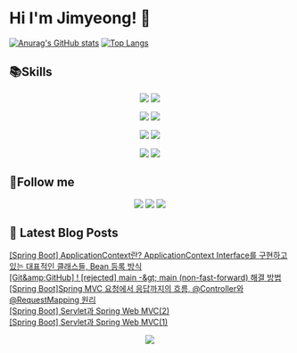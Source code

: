 # Hi I'm Jimyeong! 👋


[![Anurag's GitHub stats](https://github-readme-stats.vercel.app/api?username=wlaud2000)](https://github.com/anuraghazra/github-readme-stats)
[![Top Langs](https://github-readme-stats.vercel.app/api/top-langs/?username=wlaud2000&layout=compact&hide=r,jupyter%20notebook,c%23&exclude_repo=roharui.github.io)](https://github.com/anuraghazra/github-readme-stats)


## 📚Skills
<!-- https://github.com/Envoy-VC/awesome-badges -->
<p align="center">
    <img src="https://img.shields.io/badge/Java-F09820?style=flat-square&logo=coffeescript&logoColor=white"/>
    <img src="https://img.shields.io/badge/C-00599C?style=flat-square&logo=c&logoColor=white"/></a>
</p>
<p align="center">
    <img src="https://img.shields.io/badge/Spring boot-6DB33F?style=flat-square&logo=springboot&logoColor=white"/></a>
    <img src="https://img.shields.io/badge/Spring-6DB33F?style=flat-square&logo=spring&logoColor=white"/></a> 
</p>
<p align="center">
    <img src="https://img.shields.io/badge/MariaDB-003545?style=flat-square&logo=mariadb&logoColor=white"/></a>
    <img src="https://img.shields.io/badge/MySQL-4479A1?style=flat-square&logo=mysql&logoColor=white"/></a>
</p>
<p align="center">
    <img src="https://img.shields.io/badge/git-F05032?style=flat-square&logo=git&logoColor=white"/></a>
    <img src="https://img.shields.io/badge/github-181717?style=flat-square&logo=github&logoColor=white"/>
</p>


## 🌈Follow me
<p align="center">
<a href="mailto:kimjim1234550@gmail.com"><img src="https://img.shields.io/badge/Gmail-EA4335?style=flat-square&logo=gmail&logoColor=white"/></a>
<a href="https://www.instagram.com//"><img src="https://img.shields.io/badge/Instagram-E4405F?style=flat-square&logo=instagram&logoColor=white"/></a>
<a href="https://learning-study.tistory.com//"><img src="https://img.shields.io/badge/tistory-000000?style=flat-square&logo=tistory&logoColor=white"/></a>
</p>


## 📕 Latest Blog Posts

<a href=https://learning-study.tistory.com/entry/Spring-Boot-ApplicationContext%EB%9E%80-ApplicationContext-Interface%EB%A5%BC-%EA%B5%AC%ED%98%84%ED%95%98%EA%B3%A0-%EC%9E%88%EB%8A%94-%EB%8C%80%ED%91%9C%EC%A0%81%EC%9D%B8-%ED%81%B4%EB%9E%98%EC%8A%A4%EB%93%A4-Bean-%EB%93%B1%EB%A1%9D-%EB%B0%A9%EC%8B%9D>[Spring Boot] ApplicationContext란? ApplicationContext Interface를 구현하고 있는 대표적인 클래스들, Bean 등록 방식</a></br><a href=https://learning-study.tistory.com/entry/GitGitHub-rejected-main-main-non-fast-forward-%ED%95%B4%EA%B2%B0-%EB%B0%A9%EB%B2%95>[Git&amp;amp;GitHub]  ! [rejected] main -&amp;gt; main (non-fast-forward) 해결 방법</a></br><a href=https://learning-study.tistory.com/entry/Spring-BootSpring-MVC-%EC%9A%94%EC%B2%AD%EC%97%90%EC%84%9C-%EC%9D%91%EB%8B%B5%EA%B9%8C%EC%A7%80%EC%9D%98-%ED%9D%90%EB%A6%84-Controller%EC%99%80-RequestMapping-%EC%9B%90%EB%A6%AC>[Spring Boot]Spring MVC 요청에서 응답까지의 흐름, @Controller와 @RequestMapping 원리</a></br><a href=https://learning-study.tistory.com/entry/Spring-Boot-Servlet%EA%B3%BC-Spring-Web-MVC2>[Spring Boot] Servlet과 Spring Web MVC(2)</a></br><a href=https://learning-study.tistory.com/entry/Spring-Boot-Servlet%EA%B3%BC-Spring-Web-MVC1>[Spring Boot] Servlet과 Spring Web MVC(1)</a></br>


<p align="center">
 <a href="https://hits.seeyoufarm.com"><img src="https://hits.seeyoufarm.com/api/count/incr/badge.svg?url=https%3A%2F%2Fgithub.com%2Fwlaud2000&count_bg=%2379C83D&title_bg=%23555555&icon=&icon_color=%23E7E7E7&title=hits&edge_flat=false"/></a></a>
</p>
